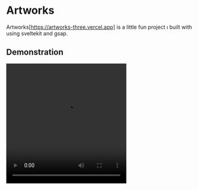 # Artworks

Artworks[https://artworks-three.vercel.app] is a little fun project ı built with using sveltekit and gsap.

## Demonstration
<video width="320" height="320" controls>
  <source src="path/to/your/video.mp4" type="video/mp4">
  Your browser does not support the video tag.
</video>
